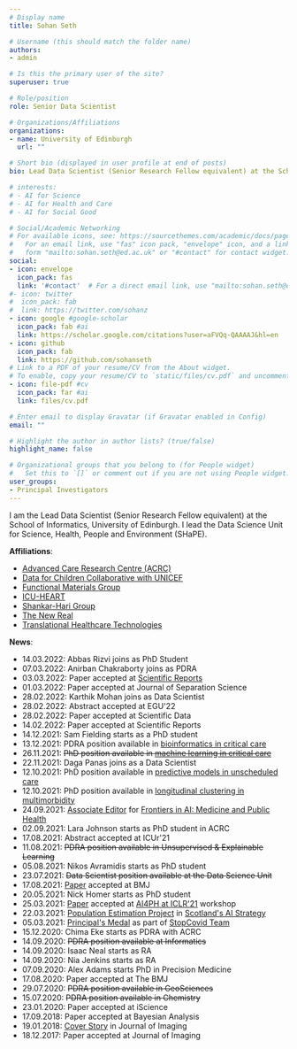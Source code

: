 ```yaml
---
# Display name
title: Sohan Seth

# Username (this should match the folder name)
authors:
- admin

# Is this the primary user of the site?
superuser: true

# Role/position
role: Senior Data Scientist

# Organizations/Affiliations
organizations:
- name: University of Edinburgh
  url: ""

# Short bio (displayed in user profile at end of posts)
bio: Lead Data Scientist (Senior Research Fellow equivalent) at the School of Informatics, University of Edinburgh.  

# interests:
# - AI for Science
# - AI for Health and Care
# - AI for Social Good

# Social/Academic Networking
# For available icons, see: https://sourcethemes.com/academic/docs/page-builder/#icons
#   For an email link, use "fas" icon pack, "envelope" icon, and a link in the
#   form "mailto:sohan.seth@ed.ac.uk" or "#contact" for contact widget.
social:
- icon: envelope
  icon_pack: fas
  link: '#contact'  # For a direct email link, use "mailto:sohan.seth@ed.ac.uk".
#- icon: twitter
#  icon_pack: fab
#  link: https://twitter.com/sohanz
- icon: google #google-scholar
  icon_pack: fab #ai
  link: https://scholar.google.com/citations?user=aFVQq-QAAAAJ&hl=en
- icon: github
  icon_pack: fab
  link: https://github.com/sohanseth
# Link to a PDF of your resume/CV from the About widget.
# To enable, copy your resume/CV to `static/files/cv.pdf` and uncomment the lines below.
- icon: file-pdf #cv
  icon_pack: far #ai
  link: files/cv.pdf

# Enter email to display Gravatar (if Gravatar enabled in Config)
email: ""

# Highlight the author in author lists? (true/false)
highlight_name: false

# Organizational groups that you belong to (for People widget)
#   Set this to `[]` or comment out if you are not using People widget.
user_groups:
- Principal Investigators
---
```


I am the Lead Data Scientist (Senior Research Fellow equivalent) at the School of Informatics, University of Edinburgh.  I lead the Data Science Unit for Science, Health, People and Environment (SHaPE). 

**Affiliations**:
- <a href='https://www.ed.ac.uk/usher/advanced-care-research-centre'>Advanced Care Research Centre (ACRC)</a>
- <a href='https://www.dataforchildrencollaborative.com'>Data for Children Collaborative with UNICEF</a>
- <a href='http://www.cumby.chem.ed.ac.uk'>Functional Materials Group</a>
- <a href='https://icuheart.org'>ICU-HEART</a>
- <a href='https://www.ed.ac.uk/inflammation-research/people/principal-investigators/professor-manu-shankar-hari'>Shankar-Hari Group</a>
- <a href='https://newreal.cc'>The New Real</a>
- <a href='https://www.tht.ac.uk'>Translational Healthcare Technologies</a>

**News**:
- 14.03.2022: Abbas Rizvi joins as PhD Student
- 07.03.2022: Anirban Chakraborty joins as PDRA 
- 03.03.2022: Paper accepted at <a href='https://doi.org/10.1038/s41598-022-08935-1'>Scientific Reports</a>
- 01.03.2022: Paper accepted at Journal of Separation Science
- 28.02.2022: Karthik Mohan joins as Data Scientist
- 28.02.2022: Abstract accepted at EGU'22
- 28.02.2022: Paper accepted at Scientific Data
- 14.02.2022: Paper accepted at Scientific Reports
- 14.12.2021: Sam Fielding starts as a PhD student
- 13.12.2021: PDRA position available in <a href='https://elxw.fa.em3.oraclecloud.com/hcmUI/CandidateExperience/en/sites/CX_1001/requisitions/preview/2843/?keyword=2843'>bioinformatics in critical care</a>
- 26.11.2021: ~~PhD position available in <a href='https://www.findaphd.com/phds/project/precision-medicine-dtp-patient-stratification-using-explainable-clustering/?p138216'>machine learning in critical care</a>~~
- 22.11.2021: Daga Panas joins as a Data Scientist
- 12.10.2021: PhD position available in <a href='https://www.findaphd.com/phds/?Keywords=multimorbidity+machine%20learning'>predictive models in unscheduled care</a>
- 12.10.2021: PhD position available in <a href='https://www.findaphd.com/phds/project/understanding-and-clustering-trajectories-of-multimorbidity-using-interpretable-machine-learning/?p135105'>longitudinal clustering in multimorbidity</a>
- 24.09.2021: <a href='https://loop.frontiersin.org/people/679602/editorial'>Associate Editor</a> for <a href='https://www.frontiersin.org/journals/artificial-intelligence/sections/medicine-and-public-health'>Frontiers in AI: Medicine and Public Health</a>
- 02.09.2021: Lara Johnson starts as PhD student in ACRC
- 17.08.2021: Abstract accepted at ICUr'21
- 11.08.2021: ~~PDRA position available in Unsupervised & Explainable Learning~~
- 05.08.2021: Nikos Avramidis starts as PhD student
- 23.07.2021: ~~Data Scientist position available at the Data Science Unit~~
- 17.08.2021: <a href='https://www.google.com/search?client=safari&rls=en&q=BMJ+swann&ie=UTF-8&oe=UTF-8'>Paper</a> accepted at BMJ
- 20.05.2021: Nick Homer starts as PhD student
- 25.03.2021: <a href='https://arxiv.org/abs/2104.12696'>Paper</a> accepted at <a href='https://aiforpublichealth.github.io'>AI4PH at ICLR'21</a> workshop
- 22.03.2021: <a href='https://www.dataforchildrencollaborative.com/population'>Population Estimation Project</a> in <a href='https://www.scotlandaistrategy.com/case-studies-data-for-children-collaborative'>Scotland's AI Strategy</a>
- 05.03.2021: <a href='https://www.ed.ac.uk/news/staff/2020/principal-s-medal-winners-2020'>Principal's Medal</a> as part of <a href='https://www.ed.ac.uk/inflammation-research/stopcovid/the-qch-network'>StopCovid Team</a>
- 15.12.2020: Chima Eke starts as PDRA with ACRC   
- 14.09.2020: ~~PDRA position available at Informatics~~
- 14.09.2020: Isaac Neal starts as RA
- 14.09.2020: Nia Jenkins starts as RA
- 07.09.2020: Alex Adams starts PhD in Precision Medicine
- 17.08.2020: Paper accepted at The BMJ
- 29.07.2020: ~~PDRA position available in GeoSciences~~
- 15.07.2020: ~~PDRA position available in Chemistry~~
- 23.01.2020: Paper accepted at iScience
- 17.09.2018: Paper accepted at Bayesian Analysis
- 19.01.2018: <a href='https://www.mdpi.com/2313-433X/4/1'>Cover Story</a> in Journal of Imaging
- 18.12.2017: Paper accepted at Journal of Imaging
